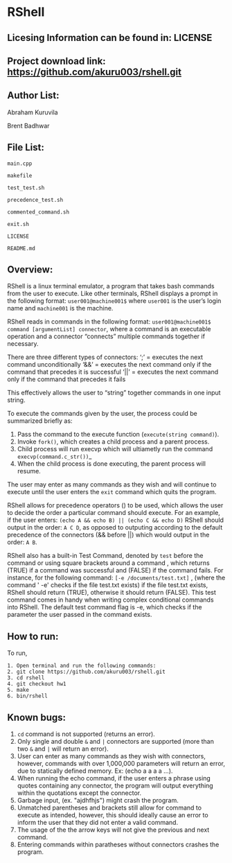 RShell
=======

Licesing Information can be found in: LICENSE
---
Project download link: https://github.com/akuru003/rshell.git
---

Author List:
-----------
Abraham Kuruvila
 
Brent Badhwar

File List:
------
```
main.cpp

makefile

test_test.sh

precedence_test.sh

commented_command.sh

exit.sh

LICENSE

README.md
```

Overview:
---

RShell is a linux terminal emulator, a program that takes bash commands from the user to execute. Like other terminals, RShell displays a prompt in the following format: `user001@machine001$` where `user001` is the user’s login name and `machine001` is the machine. 

RShell reads in commands in the following format:
`user001@machine001$ command [argumentList] connector`, where a command is an executable operation and a connector “connects” multiple commands together if necessary. 

There are three different types of connectors:
‘;’ = executes the next command unconditionally
‘&&’ = executes the next command only if the command that precedes it is successful
‘||’ = executes the next command only if the command that precedes it fails

This effectively allows the user to “string” together commands in one input string.

To execute the commands given by the user, the process could be summarized briefly as: 
1. Pass the command to the execute function (`execute(string command)`). 
2. Invoke `fork()`, which creates a child process and a parent process. 
3. Child process will run execvp which will ultiametly run the command  `execvp(command.c_str())`_
4. When the child process is done executing, the parent process will resume.  

The user may enter as many commands as they wish and will continue to execute until the user enters the `exit` command which quits the program.

RShell allows for precedence operators () to be used, which allows the user to decide the order 
a particular command should execute. For an example, if the user enters: `(echo A && echo B) || (echo C && echo D)` RShell should output in the order: `A C D`, as opposed to outputing according to the default precedence of the connectors (&& before ||) which would output in the order: `A B`. 

RShell also has a built-in Test Command, denoted by `test` before the command or using square brackets around a command , which returns (TRUE) if a  command was successful and (FALSE) if the command fails. For instance, for the following command: `[-e /documents/test.txt]` , (where the command ' -e' checks if the file test.txt exists) if the file test.txt exists, RShell should return (TRUE), otherwise it should return (FALSE). This test command comes in handy when writing complex conditional commands into RShell. The default test command flag is -e, which checks if the parameter the user passed in the command exists.  


How to run:
---
To run,

``` 
1. Open terminal and run the following commands:
2. git clone https://github.com/akuru003/rshell.git
3. cd rshell
4. git checkout hw1
5. make
6. bin/rshell
```

Known bugs:
---

1. `cd` command is not supported (returns an error).
2. Only single and double `&` and `|` connectors are supported
(more than two `&` and `|` will return an error). 
3. User can enter as many commands as they wish with connectors, however, commands with over 1,000,000 parameters will return an error, due to statically defined memory. Ex: (echo a a a a ...). 
4. When running the echo command, if the user enters a phrase using quotes containing any connector, the program will output everything within the quotations except the connector.
5. Garbage input, (ex. "ajdhfhjs") might crash the program.
6. Unmatched parentheses and brackets still allow for command to execute as intended, however, this should ideally cause an error to inform the user that they did not enter a valid command. 
7. The usage of the the arrow keys will not give the previous and next command.
8. Entering commands within paratheses without connectors crashes the program.  


